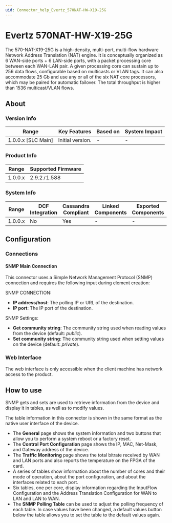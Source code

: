 ```yaml
---
uid: Connector_help_Evertz_570NAT-HW-X19-25G
---
```


# Evertz 570NAT-HW-X19-25G

The 570-NAT-X19-25G is a high-density, multi-port, multi-flow hardware Network Address Translation (NAT) engine. It is conceptually organized as 6 WAN-side ports + 6 LAN-side ports, with a packet processing core between each WAN-LAN pair. A given processing core can sustain up to 256 data flows, configurable based on multicasts or VLAN tags. It can also accommodate 25 Gb and use any or all of the six NAT core processors, which may be paired for automatic failover. The total throughput is higher than 1536 multicast/VLAN flows.

## About

### Version Info

| Range                | Key Features     | Based on     | System Impact     |
|----------------------|------------------|--------------|-------------------|
| 1.0.0.x [SLC Main]   | Initial version. | -            | -                 |

### Product Info

| Range     | Supported Firmware     |
|-----------|------------------------|
| 1.0.0.x   | 2.9.2.r1.588           |

### System Info

| Range     | DCF Integration     | Cassandra Compliant     | Linked Components     | Exported Components     |
|-----------|---------------------|-------------------------|-----------------------|-------------------------|
| 1.0.0.x   | No                  | Yes                     | -                     | -                       |

## Configuration

### Connections

#### SNMP Main Connection

This connector uses a Simple Network Management Protocol (SNMP) connection and requires the following input during element creation:

SNMP CONNECTION:

- **IP address/host**: The polling IP or URL of the destination.
- **IP port**: The IP port of the destination.

SNMP Settings:

- **Get community string**: The community string used when reading values from the device (default: *public*).
- **Set community string**: The community string used when setting values on the device (default: *private*).

### Web Interface

The web interface is only accessible when the client machine has network access to the product.

## How to use

SNMP gets and sets are used to retrieve information from the device and display it in tables, as well as to modify values.

The table information in this connector is shown in the same format as the native user interface of the device.

- The **General** page shows the system information and two buttons that allow you to perform a system reboot or a factory reset.
- The **Control Port Configuration** page shows the IP, MAC, Net-Mask, and Gateway address of the device.
- The **Traffic Monitoring** page shows the total bitrate received by WAN and LAN ports and also reports the temperature on the FPGA of the card.
- A series of tables show information about the number of cores and their mode of operation, about the port configuration, and about the interfaces related to each port.
- Six tables, one per core, display information regarding the InputFlow Configuration and the Address Translation Configuration for WAN to LAN and LAN to WAN.
- The **SNMP Polling Table** can be used to adjust the polling frequency of each table. In case values have been changed, a default values button below the table allows you to set the table to the default values again.
